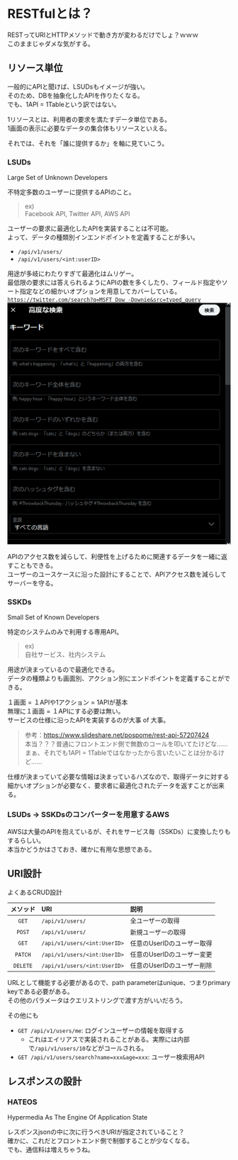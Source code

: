 # RESTfulとは？

RESTってURIとHTTPメソッドで動き方が変わるだけでしょ？ｗｗｗ  
このままじゃダメな気がする。

## リソース単位

一般的にAPIと聞けば、LSUDsもイメージが強い。  
そのため、DBを抽象化したAPIを作りたくなる。  
でも、1API = 1Tableという訳ではない。

1リソースとは、利用者の要求を満たすデータ単位である。  
1画面の表示に必要なデータの集合体もリソースといえる。

それでは、それを「誰に提供するか」を軸に見ていこう。

### LSUDs

Large Set of Unknown Developers

不特定多数のユーザーに提供するAPIのこと。

> ex)  
> Facebook API, Twitter API, AWS API

ユーザーの要求に最適化したAPIを実装することは不可能。  
よって、データの種類別インエンドポイントを定義することが多い。

- `/api/v1/users/`
- `/api/v1/users/<int:userID>`

用途が多岐にわたりすぎて最適化はムリゲー。  
最低限の要求には答えられるようにAPIの数を多くしたり、フィールド指定やソート指定などの細かいオプションを用意してカバーしている。  
[`https://twitter.com/search?q=MSFT Dow -Downie&src=typed_query`](https://twitter.com/search?q=MSFT%20%22Dow%22%20-Downie&src=typed_query)  
![Twitterの高度な検索](./img/twitter_advanced_find.png)  

APIのアクセス数を減らして、利便性を上げるために関連するデータを一緒に返すこともできる。  
ユーザーのユースケースに沿った設計にすることで、APIアクセス数を減らしてサーバーを守る。  

### SSKDs

Small Set of Known Developers

特定のシステムのみで利用する専用API。  

> ex)  
> 自社サービス、社内システム

用途が決まっているので最適化できる。  
データの種類よりも画面別、アクション別にエンドポイントを定義することができる。

１画面 = １APIや1アクション = 1APIが基本  
無理に１画面 = １APIにする必要は無い。  
サービスの仕様に沿ったAPIを実装するのが大事 of 大事。

> 参考：<https://www.slideshare.net/pospome/rest-api-57207424>  
> 本当？？？普通にフロントエンド側で無数のコールを叩いてたけどな……  
> まぁ、それでも1API = 1Tableではなかったから言いたいことは分かるけど……

仕様が決まっていて必要な情報は決まっているハズなので、取得データに対する細かいオプションが必要なく、要求者に最適化されたデータを返すことが出来る。

### LSUDs -> SSKDsのコンバーターを用意するAWS

AWSは大量のAPIを抱えているが、それをサービス毎（SSKDs）に変換したりもするらしい。  
本当かどうかはさておき、確かに有用な思想である。

## URI設計

よくあるCRUD設計

|メソッド|URI|説明|
|:--:|:--|:--|
|`GET`|`/api/v1/users/`|全ユーザーの取得|
|`POST`|`/api/v1/users/`|新規ユーザーの取得|
|`GET`|`/api/v1/users/<int:UserID>`|任意のUserIDのユーザー取得|
|`PATCH`|`/api/v1/users/<int:UserID>`|任意のUserIDのユーザー変更|
|`DELETE`|`/api/v1/users/<int:UserID>`|任意のUserIDのユーザー削除|

URLとして機能する必要があるので、path parameterはunique、つまりprimary keyである必要がある。  
その他のパラメータはクエリストリングで渡す方がいいだろう。

その他にも

- `GET /api/v1/users/me`: ログインユーザーの情報を取得する
  - これはエイリアスで実装されることがある。実際には内部で`/api/v1/users/10`などがコールされる。
- `GET /api/v1/users/search?name=xxx&age=xxx`: ユーザー検索用API

## レスポンスの設計

### HATEOS

Hypermedia As The Engine Of Application State

レスポンスjsonの中に次に行うべきURIが指定されていること？  
確かに、これだとフロントエンド側で制御することが少なくなる。  
でも、通信料は増えちゃうね。
